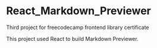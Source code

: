 # React_Markdown_Previewer
Third project for freecodecamp frontend library certificate

This project used React to build Markdown Previewer.
